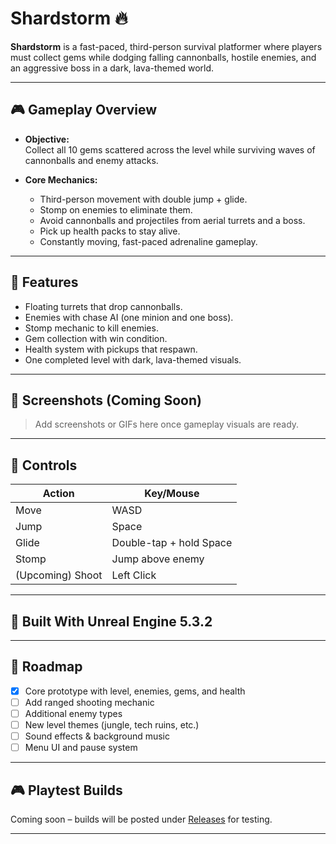 # Shardstorm 🔥

**Shardstorm** is a fast-paced, third-person survival platformer where players must collect gems while dodging falling cannonballs, hostile enemies, and an aggressive boss in a dark, lava-themed world.

---

## 🎮 Gameplay Overview

- **Objective:**  
  Collect all 10 gems scattered across the level while surviving waves of cannonballs and enemy attacks.

- **Core Mechanics:**
  - Third-person movement with double jump + glide.
  - Stomp on enemies to eliminate them.
  - Avoid cannonballs and projectiles from aerial turrets and a boss.
  - Pick up health packs to stay alive.
  - Constantly moving, fast-paced adrenaline gameplay.

---

## 🧱 Features

- Floating turrets that drop cannonballs.
- Enemies with chase AI (one minion and one boss).
- Stomp mechanic to kill enemies.
- Gem collection with win condition.
- Health system with pickups that respawn.
- One completed level with dark, lava-themed visuals.

---

## 📸 Screenshots (Coming Soon)

> Add screenshots or GIFs here once gameplay visuals are ready.

---

## 🧩 Controls

| Action        | Key/Mouse        |
|---------------|------------------|
| Move          | WASD             |
| Jump          | Space            |
| Glide         | Double-tap + hold Space |
| Stomp         | Jump above enemy |
| (Upcoming) Shoot | Left Click |

---

## 🔧 Built With Unreal Engine 5.3.2

---

## 🚧 Roadmap

- [x] Core prototype with level, enemies, gems, and health
- [ ] Add ranged shooting mechanic
- [ ] Additional enemy types
- [ ] New level themes (jungle, tech ruins, etc.)
- [ ] Sound effects & background music
- [ ] Menu UI and pause system

---

## 🎮 Playtest Builds

Coming soon – builds will be posted under [Releases](https://github.com/your-username/shardstorm/releases) for testing.

---
